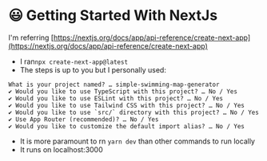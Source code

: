 # 😃 Getting Started With NextJs

I'm referring [https://nextjs.org/docs/app/api-reference/create-next-app](https://nextjs.org/docs/app/api-reference/create-next-app)

* I ran`npx create-next-app@latest`
* The steps is up to you but I personally used:

```
What is your project named? … simple-swimming-map-generator
✔ Would you like to use TypeScript with this project? … No / Yes
✔ Would you like to use ESLint with this project? … No / Yes
✔ Would you like to use Tailwind CSS with this project? … No / Yes
✔ Would you like to use `src/` directory with this project? … No / Yes
✔ Use App Router (recommended)? … No / Yes
✔ Would you like to customize the default import alias? … No / Yes
```

* It is more paramount to rn `yarn dev` than other commands to run locally
* It runs on localhost:3000
